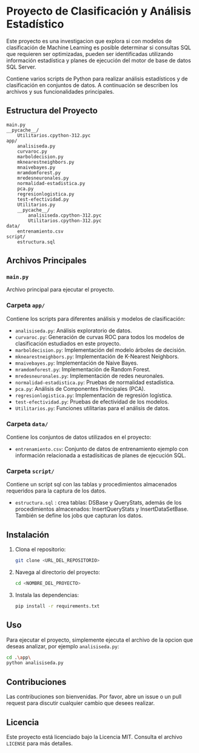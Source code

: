 # Proyecto de Clasificación y Análisis Estadístico

Este proyecto es una investigacion que explora si con modelos de clasificación de Machine Learning es posible determinar si consultas SQL que requieren ser optimizadas, pueden ser identificadas utilizando información estadística y planes de ejecución del motor de base de datos SQL Server.

Contiene varios scripts de Python para realizar análisis estadísticos y de clasificación en conjuntos de datos. A continuación se describen los archivos y sus funcionalidades principales.

## Estructura del Proyecto

```
main.py
__pycache__/
    Utilitarios.cpython-312.pyc
app/
    analisiseda.py
    curvaroc.py
    marboldecision.py
    mknearestneighbors.py
    mnaivebayes.py
    mramdomforest.py
    mredesneuronales.py
    normalidad-estadistica.py
    pca.py
    regresionlogistica.py
    test-efectividad.py
    Utilitarios.py
    __pycache__/
        analisiseda.cpython-312.pyc
        Utilitarios.cpython-312.pyc
data/
    entrenamiento.csv
script/
    estructura.sql
```

## Archivos Principales

### `main.py`
Archivo principal para ejecutar el proyecto.

### Carpeta `app/`
Contiene los scripts para diferentes análisis y modelos de clasificación:

- `analisiseda.py`: Análisis exploratorio de datos.
- `curvaroc.py`: Generación de curvas ROC para todos los modelos de clasificación estudiados en este proyecto.
- `marboldecision.py`: Implementación del modelo árboles de decisión.
- `mknearestneighbors.py`: Implementación de K-Nearest Neighbors.
- `mnaivebayes.py`: Implementación de Naive Bayes.
- `mramdomforest.py`: Implementación de Random Forest.
- `mredesneuronales.py`: Implementación de redes neuronales.
- `normalidad-estadistica.py`: Pruebas de normalidad estadística.
- `pca.py`: Análisis de Componentes Principales (PCA).
- `regresionlogistica.py`: Implementación de regresión logística.
- `test-efectividad.py`: Pruebas de efectividad de los modelos.
- `Utilitarios.py`: Funciones utilitarias para el análisis de datos.

### Carpeta `data/`
Contiene los conjuntos de datos utilizados en el proyecto:

- `entrenamiento.csv`: Conjunto de datos de entrenamiento ejemplo con información relacionada a estadísiticas de planes de ejecución SQL.

### Carpeta `script/`
Contiene un script sql con las tablas y procedimientos almacenados requeridos para la captura de los datos.

-  `estructura.sql` : crea tablas: DSBase y QueryStats, además de los procedimientos almacenados: InsertQueryStats y InsertDataSetBase. También se define los jobs que capturan los datos.

## Instalación

1. Clona el repositorio:
    ```sh
    git clone <URL_DEL_REPOSITORIO>
    ```
2. Navega al directorio del proyecto:
    ```sh
    cd <NOMBRE_DEL_PROYECTO>
    ```
3. Instala las dependencias:
    ```sh
    pip install -r requirements.txt
    ```

## Uso

Para ejecutar el proyecto, simplemente ejecuta el archivo de la opcion que deseas analizar, por ejemplo `analisiseda.py`:
```sh
cd .\app\
python analisiseda.py
```

## Contribuciones

Las contribuciones son bienvenidas. Por favor, abre un issue o un pull request para discutir cualquier cambio que desees realizar.

## Licencia

Este proyecto está licenciado bajo la Licencia MIT. Consulta el archivo `LICENSE` para más detalles.